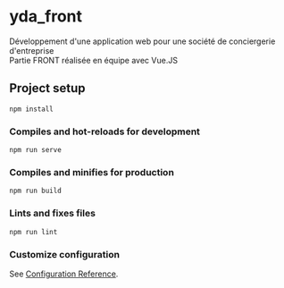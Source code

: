 # yda_front

Développement d'une application web pour une société de conciergerie d'entreprise </br>
Partie FRONT réalisée en équipe avec Vue.JS 

## Project setup
```
npm install
```

### Compiles and hot-reloads for development
```
npm run serve
```

### Compiles and minifies for production
```
npm run build
```

### Lints and fixes files
```
npm run lint
```

### Customize configuration
See [Configuration Reference](https://cli.vuejs.org/config/).
